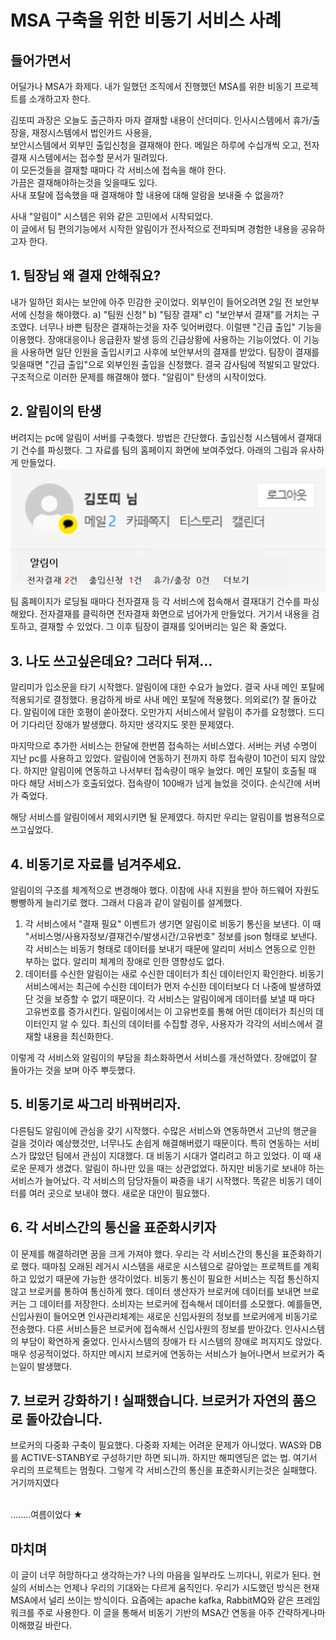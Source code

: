 # MSA 구축을 위한 비동기 서비스 사례

## 들어가면서
 어딜가나 MSA가 화제다. 내가 일했던 조직에서 진행했던 MSA를 위한 비동기 프로젝트를 소개하고자 한다.<br>

 김또띠 과장은 오늘도 출근하자 마자 결재할 내용이 산더미다. 인사시스템에서 휴가/출장을, 재정시스템에서 법인카드 사용을,<br>
 보안시스템에서 외부인 출입신청을 결재해야 한다. 메일은 하루에 수십개씩 오고, 전자결재 시스템에서는 접수할 문서가 밀려있다.<br>
 이 모든것들을 결재할 때마다 각 서비스에 접속을 해야 한다.<br> 가끔은 결재해야하는것을 잊을때도 있다.<br>
 사내 포탈에 접속했을 때 결재해야 할 내용에 대해 알람을 보내줄 수 없을까?<br>

 사내 "알림이" 시스템은 위와 같은 고민에서 시작되었다. <br>
 이 글에서 팀 편의기능에서 시작한 알림이가 전사적으로 전파되며 경험한 내용을 공유하고자 한다.

## 1. 팀장님 왜 결재 안해줘요?
 내가 일하던 회사는 보안에 아주 민감한 곳이었다. 외부인이 들어오려면 2일 전 보안부서에 신청을 해야했다.
a) "팀원 신청" b) "팀장 결재" c) "보안부서 결재"를 거치는 구조였다.
 너무나 바쁜 팀장은 결재하는것을 자주 잊어버렸다. 이럴땐 "긴급 출입" 기능을 이용했다. 장애대응이나 응급환자 발생 등의 긴급상황에 사용하는 기능이었다.
이 기능을 사용하면 일단 인원을 출입시키고 사후에 보안부서의 결재를 받았다. 팀장이 결재를 잊을때면 "긴급 출입"으로 외부인원 출입을 신청했다. 결국 감사팀에 적발되고 말았다.
 구조적으로 이러한 문제를 해결해야 했다. "알림이" 탄생의 시작이었다.

  
## 2. 알림이의 탄생

버려지는 pc에 알림이 서버를 구축했다. 방법은 간단했다. 출입신청 시스템에서 결재대기 건수를 파싱했다.
그 자료를 팀의 홈페이지 화면에 보여주었다. 아래의 그림과 유사하게 만들었다. 
![이미지 대체 텍스트](1.jpg)<br>
팀 홈페이지가 로딩될 때마다 전자결재 등 각 서비스에 접속해서 결재대기 건수를 파싱해왔다. 전자결재를 클릭하면 전자결재 화면으로 넘어가게 만들었다. 
거기서 내용을 검토하고, 결재할 수 있었다. 그 이후 팀장이 결재를 잊어버리는 일은 확 줄었다. 

## 3. 나도 쓰고싶은데요? 그러다 뒤져...

알리미가 입소문을 타기 시작했다. 알림이에 대한 수요가 늘었다. 결국 사내 메인 포탈에 적용되기로 결정했다. 용감하게 바로 사내 메인 포탈에 적용했다.
의외로(?) 잘 돌아갔다. 알림이에 대한 호평이 쏟아졌다. 오만가지 서비스에서 알림이 추가를 요청했다. 드디어 기다리던 장애가 발생했다. 하지만 생각지도 못한 문제였다.<br>

마지막으로 추가한 서비스는 한달에 한번쯤 접속하는 서비스였다. 서버는 커녕 수명이 지난 pc를 사용하고 있었다. 알림이에 연동하기 전까지 하루 접속량이 10건이 되지 않았다. 
하지만 알림이에 연동하고 나서부터 접속량이 매우 늘었다. 메인 포탈이 호출될 때 마다 해당 서비스가 호출되었다. 접속량이 100배가 넘게 늘었을 것이다. 순식간에 서버가 죽었다. <br>

해당 서비스를 알림이에서 제외시키면 될 문제였다. 하지만 우리는 알림이를 범용적으로 쓰고싶었다. 

## 4. 비동기로 자료를 넘겨주세요.
알림이의 구조를 체계적으로 변경해야 했다. 이참에 사내 지원을 받아 하드웨어 자원도 빵빵하게 늘리기로 했다. 그래서 다음과 같이 알림이를 설계했다. <br>

1. 각 서비스에서 "결재 필요" 이벤트가 생기면 알림이로 비동기 통신을 보낸다. 이 때 "서비스명/사용자정보/결재건수/발생시간/고유번호" 정보를 json 형태로 보낸다.
   각 서비스는 비동기 형태로 데이터를 보내기 때문에 알리미 서비스 연동으로 인한 부하는 없다. 알리미 체계의 장애로 인한 영향성도 없다.
2. 데이터를 수신한 알림이는 새로 수신한 데이터가 최신 데이터인지 확인한다. 비동기 서비스에서는 최근에 수신한 데이터가 먼저 수신한 데이터보다 더 나중에 발생하였단 것을 보증할 수 없기 때문이다. 
   각 서비스는 알림이에게 데이터를 보낼 때 마다 고유번호를 증가시킨다. 일림이에서는 이 고유번호를 통해 어떤 데이터가 최신의 데이터인지 알 수 있다. 최신의 데이터를 수집할 경우, 사용자가 각각의 서비스에서 결재할 내용을 최신화한다.<br>
   
이렇게 각 서비스와 알림이의 부담을 최소화하면서 서비스를 개선하였다. 장애없이 잘 돌아가는 것을 보며 아주 뿌듯했다. 

## 5. 비동기로 싸그리 바꿔버리자.
다른팀도 알림이에 관심을 갖기 시작했다. 수많은 서비스와 연동하면서 고난의 행군을 걸을 것이라 예상했것만, 너무나도 손쉽게 해결해버렸기 때문이다. 특히 연동하는 서비스가 많았던 팀에서 관심이 지대했다. 대 비동기 시대가 열리려고 하고 있었다. 이 때 새로운 문제가 생겼다. 알림이 하나만 있을 때는 상관없었다. 하지만 비동기로 보내야 하는 서비스가 늘어났다. 각 서비스의 담당자들이 짜증을 내기 시작했다. 똑같은 비동기 데이터를 여러 곳으로 보내야 했다. 새로운 대안이 필요했다. 

## 6. 각 서비스간의 통신을 표준화시키자
이 문제를 해결하려면 꿈을 크게 가져야 했다. 우리는 각 서비스간의 통신을 표준화하기로 했다. 때마침 오래된 레거시 시스템을 새로운 시스템으로 갈아엎는 프로젝트를 계획하고 있었기 때문에 가능한 생각이었다. 비동기 통신이 필요한 서비스는 직접 통신하지 않고 브로커를 통하여 통신하게 했다. 데이터 생산자가 브로커에 데이터를 보내면 브로커는 그 데이터를 저장한다. 소비자는 브로커에 접속해서 데이터를 소모했다. 예를들면, 신입사원이 들어오면 인사관리체계는 새로운 신입사원의 정보를 브로커에게 비동기로 전송했다. 다른 서비스들은 브로커에 접속해서 신입사원의 정보를 받아갔다. 인사시스템의 부담이 확연하게 줄었다. 인사시스템의 장애가 타 시스템의 장애로 퍼지지도 않았다. 매우 성공적이었다. 하지만 메시지 브로커에 연동하는 서비스가 늘어나면서 브로커가 죽는일이 발생했다. 

## 7. 브로커 강화하기 ! 실패했습니다. 브로커가 자연의 품으로 돌아갔습니다. 
브로커의 다중화 구축이 필요했다. 다중화 자체는 어려운 문제가 아니었다. WAS와 DB를 ACTIVE-STANBY로 구성하기만 하면 되니까. 하지만 해피엔딩은 없는 법. 여기서 우리의 프로젝트는 멈췄다. 그렇게 각 서비스간의 통신을 표준화시키는것은 실패했다. 거기까지였다<br><br>

........여름이었다 ★

## 마치며
이 글이 너무 허망하다고 생각하는가? 나의 마음을 일부라도 느끼다니, 위로가 된다. 현실의 서비스는 언제나 우리의 기대와는 다르게 움직인다. 우리가 시도했던 방식은 현재 MSA에서 널리 쓰이는 방식이다. 요즘에는 apache kafka, RabbitMQ와 같은 프레임워크를 주로 사용한다. 이 글을 통해서 비동기 기반의 MSA간 연동을 아주 간략하게나마 이해했길 바란다. 

